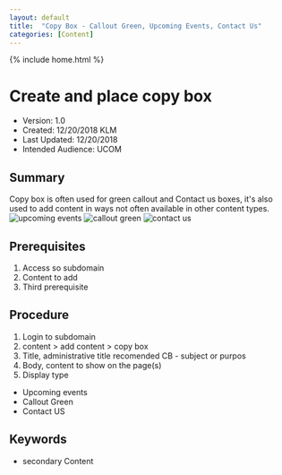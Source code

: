 ```yaml
---
layout: default
title:  "Copy Box - Callout Green, Upcoming Events, Contact Us"
categories: [Content]
---
```

{% include home.html %}
# Create and place copy box
* Version: 1.0
* Created: 12/20/2018 KLM
* Last Updated: 12/20/2018
* Intended Audience: UCOM

## Summary

Copy box is often used for green callout and Contact us boxes, it's also used to add content in ways not often available in other content types.
![upcoming events](images/upcoming_events_example.png "upcoming events")
![callout green](images/callout_green_example.png "callout green")
![contact us](images/contact-us_example.png "contact us")




## Prerequisites

 1. Access so subdomain
 2. Content to add
 3. Third prerequisite

## Procedure

1. Login to subdomain
2. content > add content > copy box
3. Title, administrative title recomended CB - subject or purpos
4. Body, content to show on the page(s)
5. Display type
- Upcoming events
- Callout Green
- Contact US


## Keywords

* secondary Content



